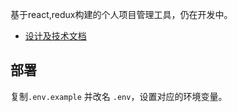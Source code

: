 基于react,redux构建的个人项目管理工具，仍在开发中。

- [设计及技术文档](https://github.com/alwxkxk/personal-project-manager/wiki/%E6%8A%80%E6%9C%AF%E6%96%87%E6%A1%A3)

## 部署
复制`.env.example` 并改名 `.env`，设置对应的环境变量。